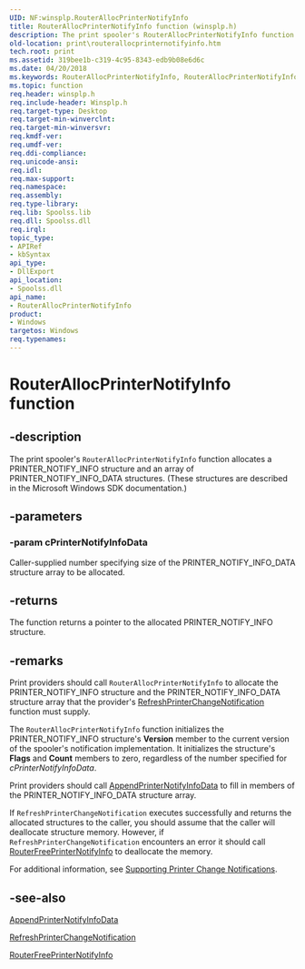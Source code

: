```yaml
---
UID: NF:winsplp.RouterAllocPrinterNotifyInfo
title: RouterAllocPrinterNotifyInfo function (winsplp.h)
description: The print spooler's RouterAllocPrinterNotifyInfo function allocates a PRINTER_NOTIFY_INFO structure and an array of PRINTER_NOTIFY_INFO_DATA structures.
old-location: print\routerallocprinternotifyinfo.htm
tech.root: print
ms.assetid: 319bee1b-c319-4c95-8343-edb9b08e6d6c
ms.date: 04/20/2018
ms.keywords: RouterAllocPrinterNotifyInfo, RouterAllocPrinterNotifyInfo function [Print Devices], print.routerallocprinternotifyinfo, spoolfnc_036587a9-424d-4169-8c90-7de6165a003d.xml, winsplp/RouterAllocPrinterNotifyInfo
ms.topic: function
req.header: winsplp.h
req.include-header: Winsplp.h
req.target-type: Desktop
req.target-min-winverclnt: 
req.target-min-winversvr: 
req.kmdf-ver: 
req.umdf-ver: 
req.ddi-compliance: 
req.unicode-ansi: 
req.idl: 
req.max-support: 
req.namespace: 
req.assembly: 
req.type-library: 
req.lib: Spoolss.lib
req.dll: Spoolss.dll
req.irql: 
topic_type:
- APIRef
- kbSyntax
api_type:
- DllExport
api_location:
- Spoolss.dll
api_name:
- RouterAllocPrinterNotifyInfo
product:
- Windows
targetos: Windows
req.typenames: 
---
```


# RouterAllocPrinterNotifyInfo function


## -description


The print spooler's <code>RouterAllocPrinterNotifyInfo</code> function allocates a PRINTER_NOTIFY_INFO structure and an array of PRINTER_NOTIFY_INFO_DATA structures. (These structures are described in the Microsoft Windows SDK documentation.)


## -parameters




### -param cPrinterNotifyInfoData

Caller-supplied number specifying size of the PRINTER_NOTIFY_INFO_DATA structure array to be allocated.


## -returns



The function returns a pointer to the allocated PRINTER_NOTIFY_INFO structure.




## -remarks



Print providers should call <code>RouterAllocPrinterNotifyInfo</code> to allocate the PRINTER_NOTIFY_INFO structure and the PRINTER_NOTIFY_INFO_DATA structure array that the provider's <a href="https://msdn.microsoft.com/library/windows/hardware/ff561930">RefreshPrinterChangeNotification</a> function must supply.

The <code>RouterAllocPrinterNotifyInfo</code> function initializes the PRINTER_NOTIFY_INFO structure's <b>Version</b> member to the current version of the spooler's notification implementation. It initializes the structure's <b>Flags</b> and <b>Count</b> members to zero, regardless of the number specified for <i>cPrinterNotifyInfoData</i>.

Print providers should call <a href="https://msdn.microsoft.com/library/windows/hardware/ff545038">AppendPrinterNotifyInfoData</a> to fill in members of the PRINTER_NOTIFY_INFO_DATA structure array.

If <code>RefreshPrinterChangeNotification</code> executes successfully and returns the allocated structures to the caller, you should assume that the caller will deallocate structure memory. However, if <code>RefreshPrinterChangeNotification</code> encounters an error it should call <a href="https://msdn.microsoft.com/library/windows/hardware/ff562016">RouterFreePrinterNotifyInfo</a> to deallocate the memory.

For additional information, see <a href="https://msdn.microsoft.com/e75c6f89-9cef-4900-af89-edf1f7f786c7">Supporting Printer Change Notifications</a>.




## -see-also




<a href="https://msdn.microsoft.com/library/windows/hardware/ff545038">AppendPrinterNotifyInfoData</a>



<a href="https://msdn.microsoft.com/library/windows/hardware/ff561930">RefreshPrinterChangeNotification</a>



<a href="https://msdn.microsoft.com/library/windows/hardware/ff562016">RouterFreePrinterNotifyInfo</a>
 

 

